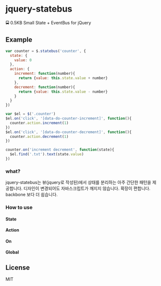 # jquery-statebus
🚍 0.5KB Small State + EventBus for jQuery

## Example
```js
var counter = $.statebus('counter', {
  state: {
    value: 0
  },
  action: {
    increment: function(number){
      return {value: this.state.value + number}
    },
    decrement: function(number){
      return {value: this.state.value - number}
    }
  }
})

var $el = $('.counter')
$el.on('click', '[data-do-counter-increment]', function(){
  counter.action.increment(1)
})
$el.on('click', '[data-do-counter-decrement]', function(){
  counter.action.decrement(1)
})

counter.on('increment decrement', function(state){
  $el.find('.txt').text(state.value)
})
```

### what?
jquery-statebus는 뷰(jquery로 작성된)에서 상태를 분리하는 아주 간단한 패턴을 제공합니다. 
디자인이 변경되어도 자바스크립트가 깨지지 않습니다. 확장이 편합니다. backbone 보다 더 쉽습니다.

### How to use
#### State
#### Action
#### On
#### Global



## License
MIT
